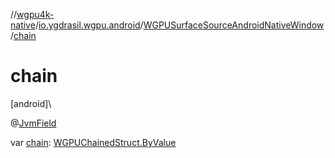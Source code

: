 //[wgpu4k-native](../../../index.md)/[io.ygdrasil.wgpu.android](../index.md)/[WGPUSurfaceSourceAndroidNativeWindow](index.md)/[chain](chain.md)

# chain

[android]\

@[JvmField](https://kotlinlang.org/api/core/kotlin-stdlib/kotlin.jvm/-jvm-field/index.html)

var [chain](chain.md): [WGPUChainedStruct.ByValue](../-w-g-p-u-chained-struct/-by-value/index.md)